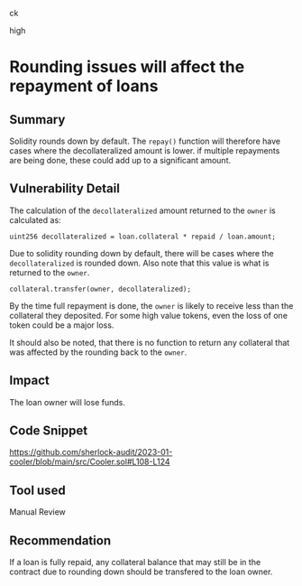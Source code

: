 ck

high

# Rounding issues will affect the repayment of loans

## Summary

Solidity rounds down by default. The `repay()` function will therefore have cases where the decollateralized amount is lower. if multiple repayments are being done, these could add up to a significant amount.

## Vulnerability Detail

The calculation of the `decollateralized` amount returned to the `owner` is calculated as:

```solidity
uint256 decollateralized = loan.collateral * repaid / loan.amount;
```

Due to solidity rounding down by default, there will be cases where the `decollateralized` is rounded down. Also note that this value is what is returned to the `owner`.

```solidity
collateral.transfer(owner, decollateralized);
```

By the time full repayment is done, the `owner` is likely to receive less than the collateral they deposited. For some high value tokens, even the loss of one token could be a major loss.

It should also be noted, that there is no function to return any collateral that was affected by the rounding back to the `owner`.

## Impact

The loan owner will lose funds.

## Code Snippet

https://github.com/sherlock-audit/2023-01-cooler/blob/main/src/Cooler.sol#L108-L124

## Tool used

Manual Review

## Recommendation

If a loan is fully repaid, any collateral balance that may still be in the contract due to rounding down should be transfered to the loan owner. 
